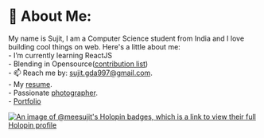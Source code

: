 # 💫 About Me:
My name is Sujit, I am a Computer Science student from India and I love building cool things on web. Here's a little about me:<br>- I’m currently learning ReactJS<br>- Blending in Opensource([contribution list](./cbn-list.md))<br>- 📫 Reach me by: [sujit.gda997@gmail.com](mailto:sujit.gda997@gmail.com).<br> - My [resume](https://drive.google.com/file/d/1TpC2B7mlgiFuwKJZfkVHtM7VWSBCvbxH/view?usp=sharing).<br>- Passionate [photographer](https://unsplash.com/@mr__nobody).<br>- [Portfolio](https://sanity-portfolio-peach.vercel.app)

[![An image of @meesujit's Holopin badges, which is a link to view their full Holopin profile](https://holopin.me/meesujit)](https://holopin.io/@meesujit)


<!-- Proudly created with GPRM ( https://gprm.itsvg.in ) -->

